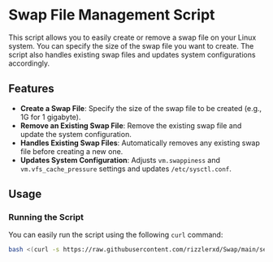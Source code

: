 # Swap File Management Script

This script allows you to easily create or remove a swap file on your Linux system. You can specify the size of the swap file you want to create. The script also handles existing swap files and updates system configurations accordingly.

## Features

- **Create a Swap File**: Specify the size of the swap file to be created (e.g., 1G for 1 gigabyte).
- **Remove an Existing Swap File**: Remove the existing swap file and update the system configuration.
- **Handles Existing Swap Files**: Automatically removes any existing swap file before creating a new one.
- **Updates System Configuration**: Adjusts `vm.swappiness` and `vm.vfs_cache_pressure` settings and updates `/etc/sysctl.conf`.

## Usage

### Running the Script

You can easily run the script using the following `curl` command:

```bash
bash <(curl -s https://raw.githubusercontent.com/rizzlerxd/Swap/main/setup_swap.sh)
